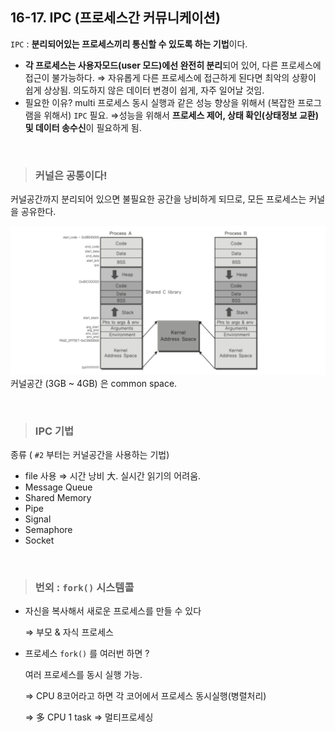 ## 16-17. IPC (프로세스간 커뮤니케이션)

`IPC` : **분리되어있는 프로세스끼리 통신할 수 있도록 하는 기법**이다.

- **각 프로세스는 사용자모드(user 모드)에선 완전히 분리**되어 있어, 다른 프로세스에 접근이 불가능하다. 
  ⇒ 자유롭게 다른 프로세스에 접근하게 된다면 최악의 상황이 쉽게 상상됨. 
       의도하지 않은 데이터 변경이 쉽게, 자주 일어날 것임.
- 필요한 이유? 
  multi 프로세스 동시 실행과 같은 성능 향상을 위해서 (복잡한 프로그램을 위해서) `IPC` 필요. 
  ⇒성능을 위해서 **프로세스 제어, 상태 확인(상태정보 교환) 및 데이터 송수신**이 필요하게 됨.

<br>

> ### 커널은 공통이다!

커널공간까지 분리되어 있으면 불필요한 공간을 낭비하게 되므로, 모든 프로세스는 커널을 공유한다.

![프로세스 구조](/images/CS/OS/16_process_kernel_common.jpeg)
커널공간 (3GB ~ 4GB) 은 common space.




<br>

> ### IPC 기법

종류 ( `#2` 부터는 커널공간을 사용하는 기법)

- file 사용 ⇒ 시간 낭비 大. 실시간 읽기의 어려움.
- Message Queue
- Shared Memory
- Pipe
- Signal
- Semaphore
- Socket



<br>

> ### 번외 : `fork()` 시스템콜

- 자신을 복사해서 새로운 프로세스를 만들 수 있다

  ⇒ 부모 & 자식 프로세스

- 프로세스 `fork()` 를 여러번 하면 ?

  여러 프로세스를 동시 실행 가능.

  ⇒ CPU 8코어라고 하면 각 코어에서 프로세스 동시실행(병렬처리)

  ⇒ 多 CPU  1 task ⇒ 멀티프로세싱